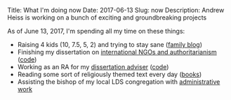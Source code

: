 Title: What I'm doing now
Date: 2017-06-13
Slug: now
Description: Andrew Heiss is working on a bunch of exciting and groundbreaking projects

As of June 13, 2017, I'm spending all my time on these things:

* Raising 4 kids (10, 7.5, 5, 2) and trying to stay sane ([family blog](http://www.heissatopia.com/))
* Finishing my dissertation on [international NGOs and authoritarianism](https://www.ingorestrictions.org) ([code](https://github.com/andrewheiss/Dissertation))
* Working as an RA for my [dissertation adviser](https://sanford.duke.edu/people/faculty/kelley-judith) ([code](https://github.com/andrewheiss/jk_misc))
* Reading some sort of religiously themed text every day ([books](https://www.goodreads.com/review/list/2733632-andrew-heiss?shelf=religious))
* Assisting the bishop of my local LDS congregation with [administrative work](http://tech.lds.org/wiki/Executive_secretary#Ward_executive_secretary)
